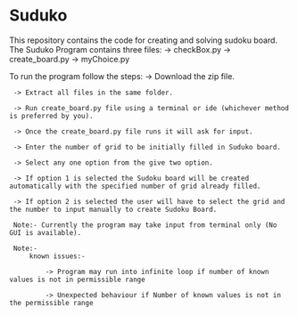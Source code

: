 # Suduko
This repository contains the code for creating and solving sudoku board.
The Suduko Program contains three files:
         ->  checkBox.py
         ->  create_board.py
         ->  myChoice.py
         
 To run the program follow the steps:
     -> Download the zip file.
     
     -> Extract all files in the same folder.
     
     -> Run create_board.py file using a terminal or ide (whichever method is preferred by you).
     
     -> Once the create_board.py file runs it will ask for input.
     
     -> Enter the number of grid to be initially filled in Suduko board.
     
     -> Select any one option from the give two option.
     
     -> If option 1 is selected the Sudoku board will be created automatically with the specified number of grid already filled.
     
     -> If option 2 is selected the user will have to select the grid and the number to input manually to create Sudoku Board.
     
     Note:- Currently the program may take input from terminal only (No GUI is available).
     
     Note:-
         known issues:-
     
             -> Program may run into infinite loop if number of known values is not in permissible range
             
             -> Unexpected behaviour if Number of known values is not in the permissible range
